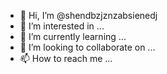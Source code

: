 - 👋 Hi, I’m @shendbzjznzabsienedj
- 👀 I’m interested in ...
- 🌱 I’m currently learning ...
- 💞️ I’m looking to collaborate on ...
- 📫 How to reach me ...

<!---
shendbzjznzabsienedj/shendbzjznzabsienedj is a ✨ special ✨ repository because its `README.md` (this file) appears on your GitHub profile.
You can click the Preview link to take a look at your changes.
--->
